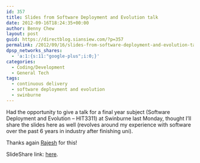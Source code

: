 ```yaml
---
id: 357
title: Slides from Software Deployment and Evolution talk
date: 2012-09-16T18:24:35+00:00
author: Benny Chew
layout: post
guid: https://directblog.siansiew.com/?p=357
permalink: /2012/09/16/slides-from-software-deployment-and-evolution-talk/
dpsp_networks_shares:
  - 'a:1:{s:11:"google-plus";i:0;}'
categories:
  - Coding/Development
  - General Tech
tags:
  - continuous delivery
  - software deployment and evolution
  - swinburne
---
```

Had the opportunity to give a talk for a final year subject (Software Deployment and Evolution &#8211; HIT3311) at Swinburne last Monday, thought I&#8217;ll share the slides here as well (revolves around my experience with software over the past 6 years in industry after finishing uni).

Thanks again <a href="http://www.rvasa.com/" target="_blank">Rajesh</a> for this!

SlideShare link: <a href="http://www.slideshare.net/siansiew/software-deployment-maintenance-evolution" target="_blank">here</a>.